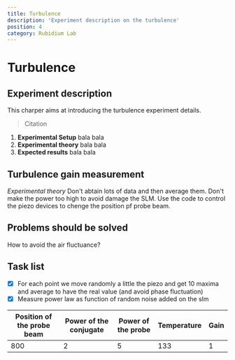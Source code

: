 ```yaml
---
title: Turbulence
description: 'Experiment description on the turbulence'
position: 4
category: Rubidium Lab
---
```


# Turbulence
## Experiment description
  This charper aims at introducing the turbulence  experiment details.
  > Citation 
   1. **Experimental Setup**
         bala bala
   2. **Experimental theory**
        bala bala
   3. **Expected results**
        bala bala
## Turbulence gain measurement
   *Experimental theory*
   <alert type="warning">Don't abtain lots of data and then average them.</alert>
   <alert type="danger">Don't make the power too high to avoid damage the SLM.</alert>
  Use the code to control the piezo devices  to chenge the position pf probe beam.

## Problems should be solved 
   
   How to avoid the air fluctuance?

## Task list
- [x] For each point we move randomly a little the piezo and get 10 maxima and average to have the real value (and avoid phase fluctuation)
- [x] Measure power law as function of random noise added on the slm

| Position of the probe beam | Power of the conjugate  |Power of the probe| Temperature| Gain| 
| ---------------------------| ----------------------- |----------------- |----------- |------|
| 800 | 2 |5           | 133            | 1         | 

